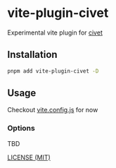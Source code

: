 # vite-plugin-civet 

Experimental vite plugin for [civet](https://github.com/DanielXMoore/Civet)

## Installation

```bash
pnpm add vite-plugin-civet -D
```

## Usage

Checkout [vite.config.js](./playground/vite.config.ts) for now

### Options

TBD

[LICENSE (MIT)](/LICENSE)
